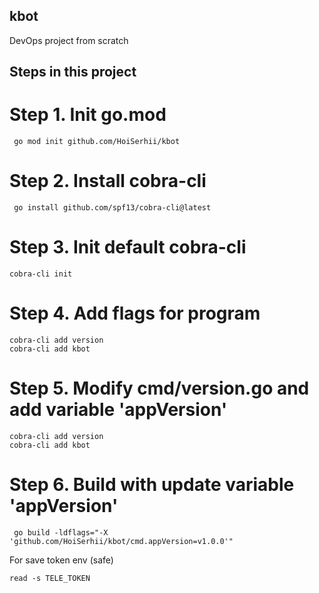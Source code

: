 ## kbot
DevOps project from scratch

## Steps in this project

# Step 1. Init go.mod
```
 go mod init github.com/HoiSerhii/kbot
```

# Step 2. Install cobra-cli
```
 go install github.com/spf13/cobra-cli@latest
```

# Step 3. Init default cobra-cli 
```
cobra-cli init
```

# Step 4. Add flags for program
```
cobra-cli add version
cobra-cli add kbot
```

# Step 5. Modify cmd/version.go and add variable 'appVersion'
```
cobra-cli add version
cobra-cli add kbot
```

# Step 6. Build with update variable 'appVersion'
```
 go build -ldflags="-X 'github.com/HoiSerhii/kbot/cmd.appVersion=v1.0.0'"
```

For save token env (safe)
```
read -s TELE_TOKEN
```